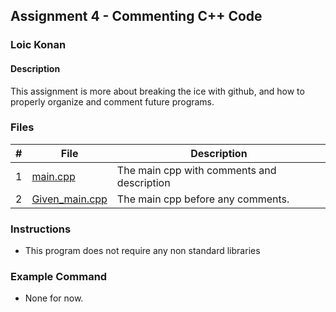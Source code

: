## Assignment 4 - Commenting C++ Code

### Loic Konan

#### Description

This assignment is more about breaking the ice with github, and how to properly organize and comment future programs.

### Files

|   #   | File                             | Description                                |
| :---: | -------------------------------- | ------------------------------------------ |
|   1   | [main.cpp](main.cpp)             | The main cpp with comments and description |
|   2   | [Given_main.cpp](Given_main.cpp) | The main cpp before any comments.          |

### Instructions

- This program does not require any non standard libraries

### Example Command

- None for now.
